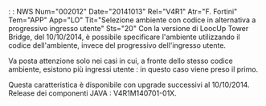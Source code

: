  :  : NWS Num="002012" Date="20141013" Rel="V4R1" Atr="F. Fortini" Tem="APP" App="LO" Tit="Selezione ambiente con codice in alternativa a    progressivo ingresso utente" Sts="20"
Con la versione di LoocUp Tower Bridge, del 10/10/2014, è possibile specificare l'ambiente utilizzando il codice dell'ambiente, invece del progressivo dell'ingresso utente.

Va posta attenzione solo nei casi in cui, a fronte dello stesso codice ambiente, esistono più ingressi utente :  in questo caso viene preso il primo.

Questa caratteristica è disponibile con upgrade successivi al 10/10/2014.
Release dei componenti JAVA :  V4R1M140701-01X.
